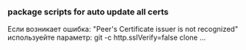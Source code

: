 ### package scripts for auto update all certs
Если возникает ошибка: "Peer's Certificate issuer is not recognized"
используейте параметр: git -c http.sslVerify=false clone ...